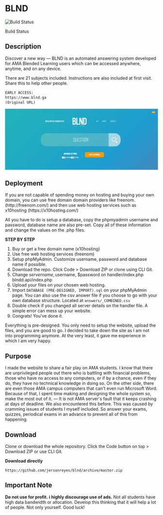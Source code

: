 <h1 id="blnd">BLND</h1>
<div class="figure">
<img src="https://secure.travis-ci.org/gabordemooij/stamp.png" alt="Build Status" /><p class="caption">Build Status</p>
</div>
<h2 id="description">Description</h2>
<p>Discover a new way — BLND is an automated answering system developed for AMA Blended Learning users which can be accessed anywhere, anytime, and on any device.</p>
<p>There are 21 subjects included. Instructions are also included at first visit. Share this to help other people.</p>
<pre><code>EARLY ACCESS:
https://www.blnd.ga 
(Original URL)</code></pre>
<img src="media/cover.jpg">
<h2 id="deployment">Deployment</h2>
<p>If you are not capable of spending money on hosting and buying your own domain, you can use free domain domain providers like freenom. (http://freenom.com/) and then use web hosting services such as x10hosting (https://x10hosting.com/)</p>
<p>All you have to do is setup a database, copy the phpmyadmin username and password, database name are also pre-set. Copy all of these information and change the values on the .php files.</p>
<p><strong>STEP BY STEP</strong></p>
<ol style="list-style-type: decimal">
<li>Buy or get a free domain name (x10hosting)</li>
<li>Use free web hosting services (freenom)</li>
<li>Setup phpMyAdmin. Customize username, password and database name if possible.</li>
<li>Download the repo. Click Code &gt; Download ZIP or clone using CLI Git.</li>
<li>Change <span class="math"><em>s</em><em>e</em><em>r</em><em>v</em><em>e</em><em>r</em><em>n</em><em>a</em><em>m</em><em>e</em>, </span>username, $password on handler/index.php blndd.api/index.php</li>
<li>Upload your files on your chosen web hosting.</li>
<li>Import <code>DATABASE (PRE-DESIGNED, IMPORT).sql</code> on your phpMyAdmin page. You can also use the csv answer file if you choose to go with your own database structure. Located at <code>answers/_COMBINED.csv</code></li>
<li>Double check if you changed all server details on the handler file. A simple error can mess up your website.</li>
<li>Congrats! You've done it.</li>
</ol>
<p>Everything is pre-designed. You only need to setup the website, upload the files, and you are good to go. I decided to take down the site as I am not into programming anymore. At the very least, it gave me experience in which I am very happy.</p>
<h2 id="purpose">Purpose</h2>
<p>I made the website to share a fair play on AMA students. I know that there are unprivileged people out there who is battling with financial problems, those who have no access to any computers, or if by a chance, even if they do, they have no technical knowledge in doing so. On the other side, there are even those AMA campus computers that can't even run Microsoft Word. Because of that, I spent time making and designing the whole system so, make the most out of it. — It is not AMA server's fault that it keeps crashing at days of deadline. We also encountered this before. This was caused by cramming issues of students I myself included. So answer your exams, quizzes, periodical exams in an advance to prevent all of this from happening.</p>
<h2 id="download">Download</h2>
<p>Clone or download the whole repository. Click the Code button on top &gt; Download ZIP or use CLI Git.</p>
<p><strong>Download directly</strong></p>
<pre><code>https://github.com/jersonreyes/blnd/archive/master.zip</code></pre>
<h2 id="important-note">Important Note</h2>
<p><strong>Do not use for profit.</strong> <strong>i highly discourage use of ads.</strong> Not all students have high data bandwidth or allocation. Develop this thinking that it will help a lot of people. Not only yourself. Good luck!</p>

